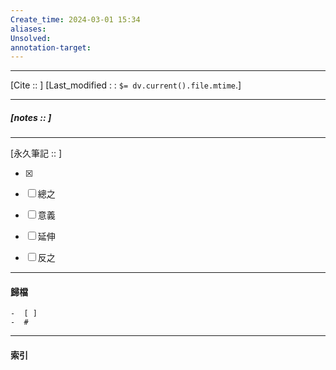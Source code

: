 ```yaml
---
Create_time: 2024-03-01 15:34
aliases: 
Unsolved: 
annotation-target:
---
```


---
[Cite ::  ]
[Last_modified : : `$= dv.current().file.mtime`.]


---
##### [notes ::   ]


---

[永久筆記 :: ]
	
- [x]

- [ ] 總之

- [ ] 意義

- [ ] 延伸

- [ ] 反之


---
#### 歸檔 
	-  [ ]
	-  #


---
#### 索引

